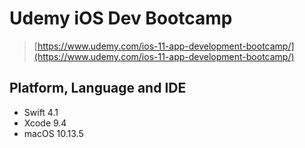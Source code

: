 # Udemy iOS Dev Bootcamp
> [https://www.udemy.com/ios-11-app-development-bootcamp/](https://www.udemy.com/ios-11-app-development-bootcamp/)

## Platform, Language and IDE 
- Swift 4.1
- Xcode 9.4
- macOS 10.13.5
